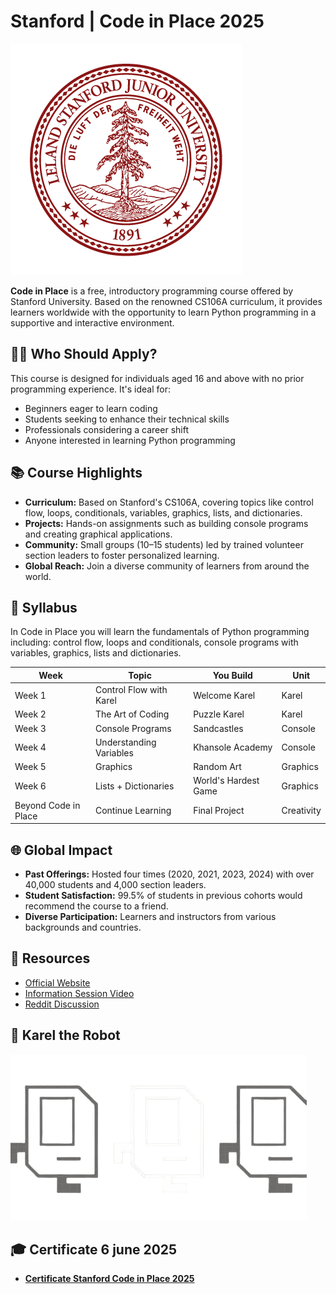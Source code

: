 # Stanford | Code in Place 2025


![alt text](image.png)



**Code in Place** is a free, introductory programming course offered by Stanford University. Based on the renowned CS106A curriculum, it provides learners worldwide with the opportunity to learn Python programming in a supportive and interactive environment.

## 🧑‍🏫 Who Should Apply?

This course is designed for individuals aged 16 and above with no prior programming experience. It's ideal for:

- Beginners eager to learn coding
- Students seeking to enhance their technical skills
- Professionals considering a career shift
- Anyone interested in learning Python programming

## 📚 Course Highlights

- **Curriculum:** Based on Stanford's CS106A, covering topics like control flow, loops, conditionals, variables, graphics, lists, and dictionaries.
- **Projects:** Hands-on assignments such as building console programs and creating graphical applications.
- **Community:** Small groups (10–15 students) led by trained volunteer section leaders to foster personalized learning.
- **Global Reach:** Join a diverse community of learners from around the world.

## 📝 Syllabus

In Code in Place you will learn the fundamentals of Python programming including: control flow, loops and conditionals, console programs with variables, graphics, lists and dictionaries.

| Week               | Topic                 | You Build            | Unit     |
|--------------------|-----------------------|----------------------|----------|
| Week 1             | Control Flow with Karel | Welcome Karel       | Karel    |
| Week 2             | The Art of Coding      | Puzzle Karel         | Karel    |
| Week 3             | Console Programs       | Sandcastles          | Console  |
| Week 4             | Understanding Variables| Khansole Academy     | Console  |
| Week 5             | Graphics               | Random Art           | Graphics |
| Week 6             | Lists + Dictionaries   | World's Hardest Game  | Graphics |
| Beyond Code in Place | Continue Learning     | Final Project        | Creativity |

## 🌐 Global Impact

- **Past Offerings:** Hosted four times (2020, 2021, 2023, 2024) with over 40,000 students and 4,000 section leaders.
- **Student Satisfaction:** 99.5% of students in previous cohorts would recommend the course to a friend.
- **Diverse Participation:** Learners and instructors from various backgrounds and countries.

## 🔗 Resources

- [Official Website](https://codeinplace.stanford.edu/)
- [Information Session Video](https://www.youtube.com/watch?v=2rimv2a1o3I)
- [Reddit Discussion](https://www.reddit.com/r/learnprogramming/comments/1jm94f5/free_python_classes_stanford_university_code_in/)

## 🤖 Karel the Robot

![alt text](karel-the-robot.png)

## 🎓 Certificate 6 june 2025

- **[Certificate Stanford Code in Place 2025](Certificaat_Stanford_Code_in_Place_2025.pdf)**
